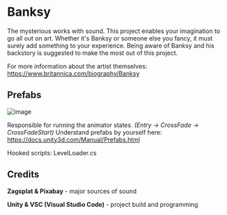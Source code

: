 # Banksy
The mysterious works with sound. This project enables your imagination to go all out on art. Whether it's Banksy or someone else you fancy, it must surely add something to your experience. Being aware of Banksy and his backstory is suggested to make the most out of this project.

For more information about the artist themselves: https://www.britannica.com/biography/Banksy 

## Prefabs
![image](https://user-images.githubusercontent.com/96381842/193627125-c9ec70b8-f48d-4e18-b1d3-facc8e9fad9f.png) 

Responsible for running the animator states. *(Entry -> CrossFade -> CrossFadeStart)* Understand prefabs by yourself here: https://docs.unity3d.com/Manual/Prefabs.html

Hooked scripts: LevelLoader.cs

## Credits
**Zagsplat & Pixabay** - major sources of sound

**Unity & VSC (Visual Studio Code)** - project build and programming
